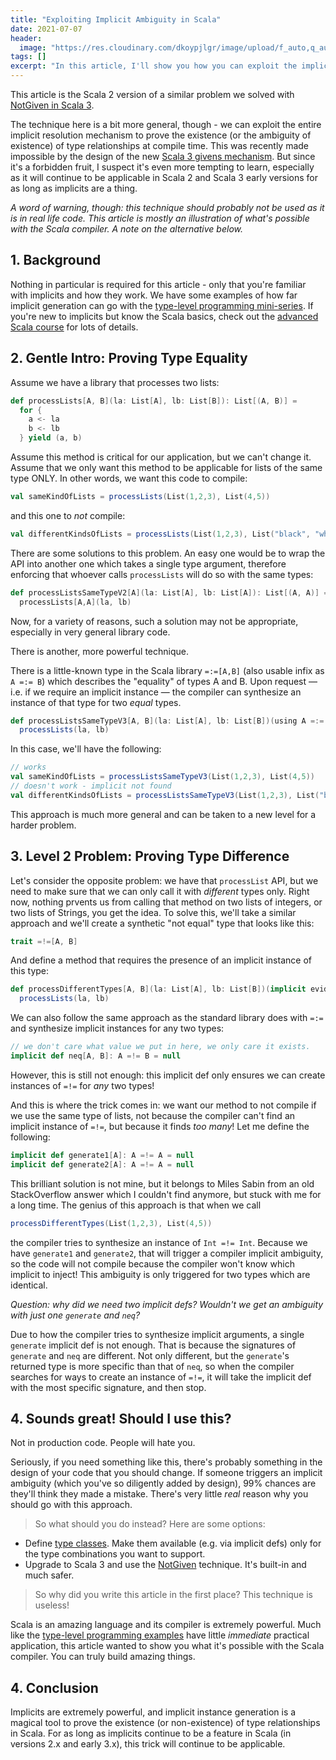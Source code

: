 ```yaml
---
title: "Exploiting Implicit Ambiguity in Scala"
date: 2021-07-07
header:
  image: "https://res.cloudinary.com/dkoypjlgr/image/upload/f_auto,q_auto:good,c_auto,w_1200,h_300,g_auto,fl_progressive/v1715952116/blog_cover_large_phe6ch.jpg"
tags: []
excerpt: "In this article, I'll show you how you can exploit the implicit resolution mechanism in Scala to enforce type relationships at compile time."
---
```


This article is the Scala 2 version of a similar problem we solved with [NotGiven in Scala 3](/anti-givens).

The technique here is a bit more general, though - we can exploit the entire implicit resolution mechanism to prove the existence (or the ambiguity of existence) of type relationships at compile time. This was recently made impossible by the design of the new [Scala 3 givens mechanism](/givens-vs-implicits). But since it's a forbidden fruit, I suspect it's even more tempting to learn, especially as it will continue to be applicable in Scala 2 and Scala 3 early versions for as long as implicits are a thing.

_A word of warning, though: this technique should probably not be used as it is in real life code. This article is mostly an illustration of what's possible with the Scala compiler. A note on the alternative below._

## 1. Background

Nothing in particular is required for this article - only that you're familiar with implicits and how they work. We have some examples of how far implicit generation can go with the [type-level programming mini-series](/type-level-programming-part-1). If you're new to implicits but know the Scala basics, check out the [advanced Scala course](rockthejvm.com/p/advanced-scala) for lots of details.

## 2. Gentle Intro: Proving Type Equality

Assume we have a library that processes two lists:

```scala
def processLists[A, B](la: List[A], lb: List[B]): List[(A, B)] =
  for {
    a <- la
    b <- lb
  } yield (a, b)
```

Assume this method is critical for our application, but we can't change it. Assume that we only want this method to be applicable for lists of the same type ONLY. In other words, we want this code to compile:

```scala
val sameKindOfLists = processLists(List(1,2,3), List(4,5))
```

and this one to _not_ compile:

```scala
val differentKindsOfLists = processLists(List(1,2,3), List("black", "white"))
```

There are some solutions to this problem. An easy one would be to wrap the API into another one which takes a single type argument, therefore enforcing that whoever calls `processLists` will do so with the same types:

```scala
def processListsSameTypeV2[A](la: List[A], lb: List[A]): List[(A, A)] =
  processLists[A,A](la, lb)
```

Now, for a variety of reasons, such a solution may not be appropriate, especially in very general library code.

There is another, more powerful technique.

There is a little-known type in the Scala library `=:=[A,B]` (also usable infix as `A =:= B`) which describes the "equality" of types A and B. Upon request &mdash; i.e. if we require an implicit instance &mdash; the compiler can synthesize an instance of that type for two _equal_ types.

```scala
def processListsSameTypeV3[A, B](la: List[A], lb: List[B])(using A =:= B): List[(A, B)] =
  processLists(la, lb)
```

In this case, we'll have the following:

```scala
// works
val sameKindOfLists = processListsSameTypeV3(List(1,2,3), List(4,5))
// doesn't work - implicit not found
val differentKindsOfLists = processListsSameTypeV3(List(1,2,3), List("black", "white"))
```

This approach is much more general and can be taken to a new level for a harder problem.

## 3. Level 2 Problem: Proving Type Difference

Let's consider the opposite problem: we have that `processList` API, but we need to make sure that we can only call it with _different_ types only. Right now, nothing prvents us from calling that method on two lists of integers, or two lists of Strings, you get the idea. To solve this, we'll take a similar approach and we'll create a synthetic "not equal" type that looks like this:

```scala
trait =!=[A, B]
```

And define a method that requires the presence of an implicit instance of this type:

```scala
def processDifferentTypes[A, B](la: List[A], lb: List[B])(implicit evidence: A =!= B): List[(A, B)] =
  processLists(la, lb)
```

We can also follow the same approach as the standard library does with `=:=` and synthesize implicit instances for any two types:

```scala
// we don't care what value we put in here, we only care it exists.
implicit def neq[A, B]: A =!= B = null
```

However, this is still not enough: this implicit def only ensures we can create instances of `=!=` for _any_ two types!

And this is where the trick comes in: we want our method to not compile if we use the same type of lists, not because the compiler can't find an implicit instance of `=!=`, but because it finds _too many_! Let me define the following:

```scala
implicit def generate1[A]: A =!= A = null
implicit def generate2[A]: A =!= A = null
```

This brilliant solution is not mine, but it belongs to Miles Sabin from an old StackOverflow answer which I couldn't find anymore, but stuck with me for a long time. The genius of this approach is that when we call

```scala
processDifferentTypes(List(1,2,3), List(4,5))
```

the compiler tries to synthesize an instance of `Int =!= Int`. Because we have `generate1` and `generate2`, that will trigger a compiler implicit ambiguity, so the code will not compile because the compiler won't know which implicit to inject! This ambiguity is only triggered for two types which are identical.

_Question: why did we need two implicit defs? Wouldn't we get an ambiguity with just one `generate` and `neq`?_

Due to how the compiler tries to synthesize implicit arguments, a single `generate` implicit def is not enough. That is because the signatures of `generate` and `neq` are different. Not only different, but the `generate`'s returned type is more specific than that of `neq`, so when the compiler searches for ways to create an instance of `=!=`, it will take the implicit def with the most specific signature, and then stop.

## 4. Sounds great! Should I use this?

Not in production code. People will hate you.

Seriously, if you need something like this, there's probably something in the design of your code that you should change. If someone triggers an implicit ambiguity (which you've so diligently added by design), 99% chances are they'll think they made a mistake. There's very little _real_ reason why you should go with this approach.

> So what should you do instead? Here are some options:

- Define [type classes](/why-are-typeclasses-useful/). Make them available (e.g. via implicit defs) only for the type combinations you want to support.
- Upgrade to Scala 3 and use the [NotGiven](/anti-givens) technique. It's built-in and much safer.

> So why did you write this article in the first place? This technique is useless!

Scala is an amazing language and its compiler is extremely powerful. Much like the [type-level programming examples](/type-level-programming-part-1) have little _immediate_ practical application, this article wanted to show you what it's possible with the Scala compiler. You can truly build amazing things.

## 4. Conclusion

Implicits are extremely powerful, and implicit instance generation is a magical tool to prove the existence (or non-existence) of type relationships in Scala. For as long as implicits continue to be a feature in Scala (in versions 2.x and early 3.x), this trick will continue to be applicable.
